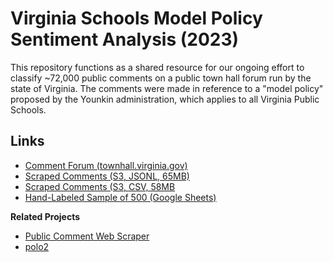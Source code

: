 # Virginia Schools Model Policy Sentiment Analysis (2023)

This repository functions as a shared resource for our ongoing
effort to classify ~72,000 public comments on a public town hall
forum run by the state of Virginia. The comments were made in
reference to a "model policy" proposed by the Younkin
administration, which applies to all Virginia Public Schools.

## Links

- [Comment Forum (townhall.virginia.gov)](https://townhall.virginia.gov/l/GDocForum.cfm?GDocForumID=1953)
- [Scraped Comments (S3, JSONL, 65MB)](https://austin-schaffer.s3.amazonaws.com/virginia-town-hall/scraped-public-comments/March+2021+-+Model+Policies+for+the+Treatment+of+Transgender+Students+in+Virginia's+Public+Schools.jsonl)
- [Scraped Comments (S3, CSV, 58MB](https://austin-schaffer.s3.amazonaws.com/virginia-town-hall/scraped-public-comments/March+2021+-+Model+Policies+for+the+Treatment+of+Transgender+Students+in+Virginia's+Public+Schools.csv) 
- [Hand-Labeled Sample of 500 (Google Sheets)](https://docs.google.com/spreadsheets/d/1ZDifcVyUBzwGyuJ8NpkOWGP78OOMVMzpoZLOaEKYo-M/edit?usp=sharing)

**Related Projects**

- [Public Comment Web Scraper](https://github.com/AustinTSchaffer/Virginia-Town-Hall-Public-Comment-Scraper)
- [polo2](https://github.com/ontoligent-design/polo2)
